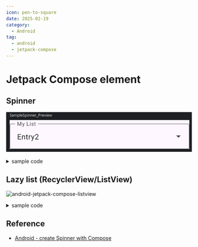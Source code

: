 ```yaml
---
icon: pen-to-square
date: 2025-02-19
category:
  - Android
tag:
  - android
  - jetpack-compose
---
```


# Jetpack Compose element

## Spinner

![android-jetpack-compose-spinner](./iamges/android-jetpack-compose-spinner.jpg)

<details>

<summary>sample code</summary>

```kotlin
   @Composable
fun SampleSpinner(
    list: List<Pair<String, String>>,
    preselected: Pair<String, String>,
    onSelectionChanged: (selection: Pair<String, String>) -> Unit
) {

    var selected by remember { mutableStateOf(preselected) }
    var expanded by remember { mutableStateOf(false) } // initial value

    Box {
        Column {
            OutlinedTextField(
                value = (selected.second),
                onValueChange = { },
                label = { Text(text = "My List") },
                modifier = Modifier.fillMaxWidth(),
                trailingIcon = { Icon(Icons.Outlined.ArrowDropDown, null) },
                readOnly = true
            )
            DropdownMenu(
                modifier = Modifier.fillMaxWidth(),
                expanded = expanded,
                onDismissRequest = { expanded = false },
            ) {
                list.forEach { entry ->

                    DropdownMenuItem(
                        modifier = Modifier.fillMaxWidth(),
                        onClick = {
                            selected = entry
                            expanded = false
                        },
                        text = {
                            Text(
                                text = (entry.second),
                                modifier = Modifier
                                    .wrapContentWidth()
                                    .align(Alignment.Start)
                            )
                        }
                    )
                }
            }
        }

        Spacer(
            modifier = Modifier
                .matchParentSize()
                .background(Color.Transparent)
                .padding(10.dp)
                .clickable(
                    onClick = { expanded = !expanded }
                )
        )
    }
}


@Preview(showBackground = true)
@Composable
fun SampleSpinner_Preview() {
    MaterialTheme {

        val entry1 = Pair("Key1", "Entry1")
        val entry2 = Pair("Key2", "Entry2")
        val entry3 = Pair("Key3", "Entry3")

        SampleSpinner(
            listOf(entry1, entry2, entry3),
            preselected = entry2,
            onSelectionChanged = { selected -> /* do something with selected */ }
        )
    }
}
```

</details>

## Lazy list (RecyclerView/ListView)

![android-jetpack-compose-listview](./iamges/andorid-jetpack-compose-listview.gif)

<details>

<summary>sample code</summary>

```kotlin

@Composable
fun ListAnimatedItems(
    items: List<String>,
    modifier: Modifier = Modifier
) {
    LazyColumn(modifier) {
        // Use a unique key per item, so that animations work as expected.
        items(items, key = { it }) {
            ListItem(
                headlineContent = { Text(it) },
                modifier = Modifier
                    .animateItem(
                        // Optionally add custom animation specs
                    )
                    .fillParentMaxWidth()
                    .padding(horizontal = 8.dp, vertical = 0.dp),
            )
        }
    }
}

```

### reference

- [android develop lists](https://developer.android.com/develop/ui/compose/lists?hl=zh-tw)
- [android develop recycler-view](https://developer.android.com/develop/ui/compose/migrate/migration-scenarios/recycler-view?hl=zh-tw)
- [android sample code](https://github.com/android/snippets/blob/b9c07aa82e81dbcf14a515fdc166f1a8ac7e7779/compose/snippets/src/main/java/com/example/compose/snippets/lists/AnimatedOrderedList.kt)
- [Android 推坑 JetpackCompose 之 ListView RecyclerView 篇](https://a0924xxx.medium.com/android-%E6%8E%A8%E5%9D%91-jetpackcompose-%E4%B9%8B-listview-recyclerview-%E7%AF%87-7c1c38b44d7a)

</details>

## Reference

- [Android - create Spinner with Compose](https://stackoverflow.com/questions/65632626/android-create-spinner-with-compose)
